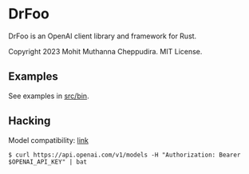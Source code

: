 # DrFoo

DrFoo is an OpenAI client library and framework for Rust.

Copyright 2023 Mohit Muthanna Cheppudira. MIT License.

## Examples

See examples in [src/bin](src/bin/).

## Hacking

Model compatibility: [link](https://platform.openai.com/docs/models/model-endpoint-compatibility)

```
$ curl https://api.openai.com/v1/models -H "Authorization: Bearer $OPENAI_API_KEY" | bat
```
